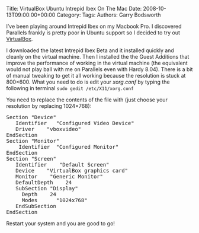 Title: VirtualBox Ubuntu Intrepid Ibex On The Mac
Date: 2008-10-13T09:00:00+00:00
Category: 
Tags: 
Authors: Garry Bodsworth

I&#8217;ve been playing around Intrepid Ibex on my Macbook Pro. I discovered Parallels frankly is pretty poor in Ubuntu support so I decided to try out [VirtualBox][1].

I downloaded the latest Intrepid Ibex Beta and it installed quickly and cleanly on the virtual machine. Then I installed the the Guest Additions that improve the performance of working in the virtual machine (the equivalent would not play ball with me on Parallels even with Hardy 8.04). There is a bit of manual tweaking to get it all working because the resolution is stuck at 800&#215;600. What you need to do is edit your *xorg.conf* by typing the following in terminal `sudo gedit /etc/X11/xorg.conf`

You need to replace the contents of the file with (just choose your resolution by replacing 1024&#215;768):

<pre>Section "Device"
   Identifier   "Configured Video Device"
   Driver    "vboxvideo"
EndSection
Section "Monitor"
	Identifier	"Configured Monitor"
EndSection
Section "Screen"
   Identifier    "Default Screen"
   Device    "VirtualBox graphics card"
   Monitor    "Generic Monitor"
   DefaultDepth    24
   SubSection "Display"
     Depth    24
     Modes      "1024x768"
   EndSubSection
EndSection
</pre>

Restart your system and you are good to go!

 [1]: http://www.virtualbox.org/